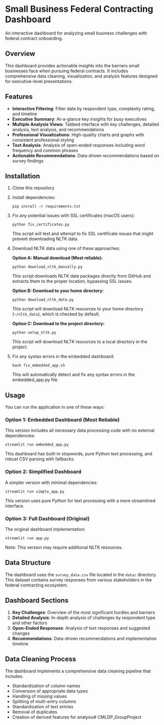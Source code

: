 # Small Business Federal Contracting Dashboard

An interactive dashboard for analyzing small business challenges with federal contract onboarding.

## Overview

This dashboard provides actionable insights into the barriers small businesses face when pursuing federal contracts. It includes comprehensive data cleaning, visualization, and analysis features designed for executive-level presentations.

## Features

- **Interactive Filtering**: Filter data by respondent type, complexity rating, and timeline
- **Executive Summary**: At-a-glance key insights for busy executives
- **Multiple Analysis Views**: Tabbed interface with key challenges, detailed analysis, text analysis, and recommendations
- **Professional Visualizations**: High-quality charts and graphs with consistent professional styling
- **Text Analysis**: Analysis of open-ended responses including word frequency and common phrases
- **Actionable Recommendations**: Data-driven recommendations based on survey findings

## Installation

1. Clone this repository
2. Install dependencies:
   ```
   pip install -r requirements.txt
   ```

3. Fix any potential issues with SSL certificates (macOS users):
   ```
   python fix_certificates.py
   ```
   This script will test and attempt to fix SSL certificate issues that might prevent downloading NLTK data.

4. Download NLTK data using one of these approaches:

   **Option A: Manual download (Most reliable):**
   ```
   python download_nltk_manually.py
   ```
   This script downloads NLTK data packages directly from GitHub and extracts them to the proper location, bypassing SSL issues.

   **Option B: Download to your home directory:**
   ```
   python download_nltk_data.py
   ```
   This script will download NLTK resources to your home directory (`~/nltk_data`), which is checked by default.

   **Option C: Download to the project directory:**
   ```
   python setup_nltk.py
   ```
   This script will download NLTK resources to a local directory in the project.

5. Fix any syntax errors in the embedded dashboard:
   ```
   bash fix_embedded_app.sh
   ```
   This will automatically detect and fix any syntax errors in the embedded_app.py file.

## Usage

You can run the application in one of these ways:

### Option 1: Embedded Dashboard (Most Reliable)
This version includes all necessary data processing code with no external dependencies:
```
streamlit run embedded_app.py
```
This dashboard has built-in stopwords, pure Python text processing, and robust CSV parsing with fallbacks.

### Option 2: Simplified Dashboard
A simpler version with minimal dependencies:
```
streamlit run simple_app.py
```
This version uses pure Python for text processing with a more streamlined interface.

### Option 3: Full Dashboard (Original)
The original dashboard implementation:
```
streamlit run app.py
```
Note: This version may require additional NLTK resources.

## Data Structure

The dashboard uses the `survey_data.csv` file located in the `data/` directory. This dataset contains survey responses from various stakeholders in the federal contracting ecosystem.

## Dashboard Sections

1. **Key Challenges**: Overview of the most significant hurdles and barriers
2. **Detailed Analysis**: In-depth analysis of challenges by respondent type and other factors
3. **Open-Ended Responses**: Analysis of text responses and suggested changes
4. **Recommendations**: Data-driven recommendations and implementation timeline

## Data Cleaning Process

The dashboard implements a comprehensive data cleaning pipeline that includes:
- Standardization of column names
- Conversion of appropriate data types
- Handling of missing values
- Splitting of multi-entry columns
- Standardization of text entries
- Removal of duplicates
- Creation of derived features for analysis# CMLDP_GroupProject
